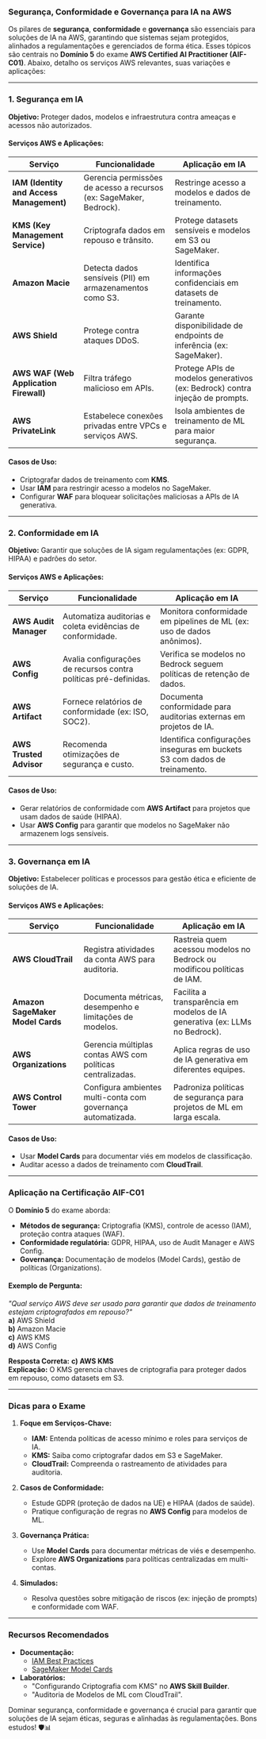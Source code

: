 ### **Segurança, Conformidade e Governança para IA na AWS**  
Os pilares de **segurança**, **conformidade** e **governança** são essenciais para soluções de IA na AWS, garantindo que sistemas sejam protegidos, alinhados a regulamentações e gerenciados de forma ética. Esses tópicos são centrais no **Domínio 5** do exame **AWS Certified AI Practitioner (AIF-C01)**. Abaixo, detalho os serviços AWS relevantes, suas variações e aplicações:

---

### **1. Segurança em IA**  
**Objetivo:** Proteger dados, modelos e infraestrutura contra ameaças e acessos não autorizados.  

#### **Serviços AWS e Aplicações:**  
| **Serviço**               | **Funcionalidade**                                                                 | **Aplicação em IA**                                                                 |  
|---------------------------|-----------------------------------------------------------------------------------|-------------------------------------------------------------------------------------|  
| **IAM (Identity and Access Management)** | Gerencia permissões de acesso a recursos (ex: SageMaker, Bedrock).                | Restringe acesso a modelos e dados de treinamento.                                 |  
| **KMS (Key Management Service)**         | Criptografa dados em repouso e trânsito.                                          | Protege datasets sensíveis e modelos em S3 ou SageMaker.                          |  
| **Amazon Macie**           | Detecta dados sensíveis (PII) em armazenamentos como S3.                         | Identifica informações confidenciais em datasets de treinamento.                  |  
| **AWS Shield**             | Protege contra ataques DDoS.                                                      | Garante disponibilidade de endpoints de inferência (ex: SageMaker).               |  
| **AWS WAF (Web Application Firewall)** | Filtra tráfego malicioso em APIs.                                               | Protege APIs de modelos generativos (ex: Bedrock) contra injeção de prompts.     |  
| **AWS PrivateLink**        | Estabelece conexões privadas entre VPCs e serviços AWS.                          | Isola ambientes de treinamento de ML para maior segurança.                       |  

#### **Casos de Uso:**  
- Criptografar dados de treinamento com **KMS**.  
- Usar **IAM** para restringir acesso a modelos no SageMaker.  
- Configurar **WAF** para bloquear solicitações maliciosas a APIs de IA generativa.  

---

### **2. Conformidade em IA**  
**Objetivo:** Garantir que soluções de IA sigam regulamentações (ex: GDPR, HIPAA) e padrões do setor.  

#### **Serviços AWS e Aplicações:**  
| **Serviço**               | **Funcionalidade**                                                                 | **Aplicação em IA**                                                                 |  
|---------------------------|-----------------------------------------------------------------------------------|-------------------------------------------------------------------------------------|  
| **AWS Audit Manager**      | Automatiza auditorias e coleta evidências de conformidade.                        | Monitora conformidade em pipelines de ML (ex: uso de dados anônimos).             |  
| **AWS Config**             | Avalia configurações de recursos contra políticas pré-definidas.                  | Verifica se modelos no Bedrock seguem políticas de retenção de dados.             |  
| **AWS Artifact**           | Fornece relatórios de conformidade (ex: ISO, SOC2).                              | Documenta conformidade para auditorias externas em projetos de IA.                |  
| **AWS Trusted Advisor**    | Recomenda otimizações de segurança e custo.                                       | Identifica configurações inseguras em buckets S3 com dados de treinamento.        |  

#### **Casos de Uso:**  
- Gerar relatórios de conformidade com **AWS Artifact** para projetos que usam dados de saúde (HIPAA).  
- Usar **AWS Config** para garantir que modelos no SageMaker não armazenem logs sensíveis.  

---

### **3. Governança em IA**  
**Objetivo:** Estabelecer políticas e processos para gestão ética e eficiente de soluções de IA.  

#### **Serviços AWS e Aplicações:**  
| **Serviço**               | **Funcionalidade**                                                                 | **Aplicação em IA**                                                                 |  
|---------------------------|-----------------------------------------------------------------------------------|-------------------------------------------------------------------------------------|  
| **AWS CloudTrail**         | Registra atividades da conta AWS para auditoria.                                  | Rastreia quem acessou modelos no Bedrock ou modificou políticas de IAM.           |  
| **Amazon SageMaker Model Cards** | Documenta métricas, desempenho e limitações de modelos.                        | Facilita a transparência em modelos de IA generativa (ex: LLMs no Bedrock).       |  
| **AWS Organizations**      | Gerencia múltiplas contas AWS com políticas centralizadas.                       | Aplica regras de uso de IA generativa em diferentes equipes.                      |  
| **AWS Control Tower**      | Configura ambientes multi-conta com governança automatizada.                     | Padroniza políticas de segurança para projetos de ML em larga escala.             |  

#### **Casos de Uso:**  
- Usar **Model Cards** para documentar viés em modelos de classificação.  
- Auditar acesso a dados de treinamento com **CloudTrail**.  

---

### **Aplicação na Certificação AIF-C01**  
O **Domínio 5** do exame aborda:  
- **Métodos de segurança:** Criptografia (KMS), controle de acesso (IAM), proteção contra ataques (WAF).  
- **Conformidade regulatória:** GDPR, HIPAA, uso de Audit Manager e AWS Config.  
- **Governança:** Documentação de modelos (Model Cards), gestão de políticas (Organizations).  

#### **Exemplo de Pergunta:**  
*"Qual serviço AWS deve ser usado para garantir que dados de treinamento estejam criptografados em repouso?"*  
**a)** AWS Shield  
**b)** Amazon Macie  
**c)** AWS KMS  
**d)** AWS Config  

**Resposta Correta:** **c) AWS KMS**  
**Explicação:** O KMS gerencia chaves de criptografia para proteger dados em repouso, como datasets em S3.  

---

### **Dicas para o Exame**  
1. **Foque em Serviços-Chave:**  
   - **IAM:** Entenda políticas de acesso mínimo e roles para serviços de IA.  
   - **KMS:** Saiba como criptografar dados em S3 e SageMaker.  
   - **CloudTrail:** Compreenda o rastreamento de atividades para auditoria.  

2. **Casos de Conformidade:**  
   - Estude GDPR (proteção de dados na UE) e HIPAA (dados de saúde).  
   - Pratique configuração de regras no **AWS Config** para modelos de ML.  

3. **Governança Prática:**  
   - Use **Model Cards** para documentar métricas de viés e desempenho.  
   - Explore **AWS Organizations** para políticas centralizadas em multi-contas.  

4. **Simulados:**  
   - Resolva questões sobre mitigação de riscos (ex: injeção de prompts) e conformidade com WAF.  

---

### **Recursos Recomendados**  
- **Documentação:**  
  - [IAM Best Practices](https://docs.aws.amazon.com/IAM/latest/UserGuide/best-practices.html)  
  - [SageMaker Model Cards](https://docs.aws.amazon.com/sagemaker/latest/dg/model-cards.html)  
- **Laboratórios:**  
  - "Configurando Criptografia com KMS" no **AWS Skill Builder**.  
  - "Auditoria de Modelos de ML com CloudTrail".  

Dominar segurança, conformidade e governança é crucial para garantir que soluções de IA sejam éticas, seguras e alinhadas às regulamentações. Bons estudos! 🛡️📊